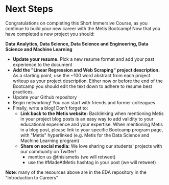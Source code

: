 # Next Steps

Congratulations on completing this Short Immersive Course, as you continue to build your new career with the Metis Bootcamp! Now that you have completed a new project you should:

**Data Analytics, Data Science, Data Science and Engineering, Data Science and Machine Learning**
* **Update your resume.** Pick a new resume format and add your past experience to the document 
* **Add the "Linear Regression and Web Scraping" project description.** As a starting point, use the ~100 word abstract from each project writeup as your project description. Either now or before the end of the Bootcamp you should edit the text down to adhere to resume best practices. 
* Update your Github repository
* Begin networking! You can start with friends and former colleagues
* Finally, write a blog! Don't forget to:
    - **Link back to the Metis website:** Backlinking when mentioning Metis in your project blog posts is an easy way to add validity to your educational experience and your expertise. When mentioning Metis in a blog post, please link to your specific Bootcamp program page, with "Metis" hyperlinked (e.g. Metis for the Data Science and Machine Learning program)
    - **Share on social media:** We love sharing our students' projects with our community on Twitter!
        - mention us @thisismetis (we will retweet)
        - use the #MadeAtMetis hashtag in your post (we will retweet)

**Note**: many of the resources above are in the EDA repository in the "Introduction to Careers"
